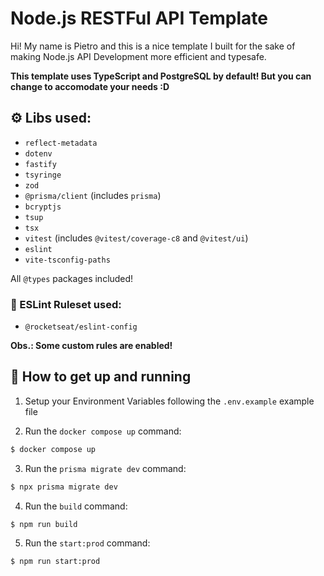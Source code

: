 # Node.js RESTFul API Template

Hi! My name is Pietro and this is a nice template I built for the sake of making Node.js API Development more efficient and typesafe.

**This template uses TypeScript and PostgreSQL by default! But you can change to accomodate your needs :D**

## ⚙ Libs used:
- `reflect-metadata`
- `dotenv`
- `fastify`
- `tsyringe`
- `zod`
- `@prisma/client` (includes `prisma`)
- `bcryptjs`
- `tsup`
- `tsx`
- `vitest` (includes `@vitest/coverage-c8` and `@vitest/ui`)
- `eslint`
- `vite-tsconfig-paths`

All `@types` packages included!

### 📝 ESLint Ruleset used:
- `@rocketseat/eslint-config`

**Obs.: Some custom rules are enabled!**

## 🚀 How to get up and running

1. Setup your Environment Variables following the `.env.example` example file

2. Run the `docker compose up` command:
```sh
$ docker compose up
```

3. Run the `prisma migrate dev` command:
```sh
$ npx prisma migrate dev
```

4. Run the `build` command:
```sh
$ npm run build
```

5. Run the `start:prod` command:
```sh
$ npm run start:prod
```
